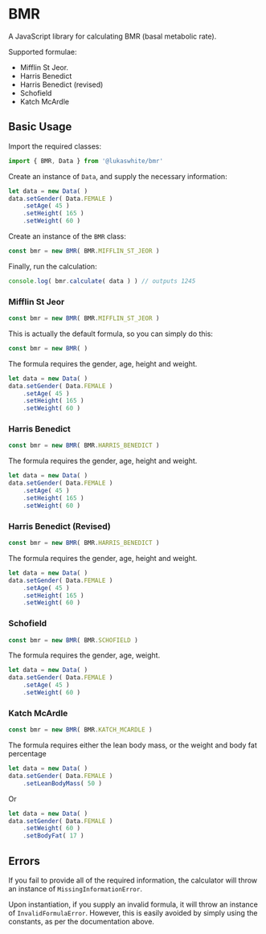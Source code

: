 # BMR

A JavaScript library for calculating BMR (basal metabolic rate).

Supported formulae:

* Mifflin St Jeor.
* Harris Benedict
* Harris Benedict (revised)
* Schofield
* Katch McArdle

## Basic Usage

Import the required classes:

```js
import { BMR, Data } from '@lukaswhite/bmr'
```

Create an instance of `Data`, and supply the necessary information:

```js
let data = new Data( )
data.setGender( Data.FEMALE )
    .setAge( 45 )
    .setHeight( 165 )
    .setWeight( 60 )
```

Create an instance of the `BMR` class:

```js
const bmr = new BMR( BMR.MIFFLIN_ST_JEOR )
```

Finally, run the calculation:

```js
console.log( bmr.calculate( data ) ) // outputs 1245
```

### Mifflin St Jeor

```js
const bmr = new BMR( BMR.MIFFLIN_ST_JEOR )
```

This is actually the default formula, so you can simply do this:

```js
const bmr = new BMR( )
```

The formula requires the gender, age, height and weight.

```js
let data = new Data( )
data.setGender( Data.FEMALE )
    .setAge( 45 )
    .setHeight( 165 )
    .setWeight( 60 )
```

### Harris Benedict

```js
const bmr = new BMR( BMR.HARRIS_BENEDICT )
```

The formula requires the gender, age, height and weight.

```js
let data = new Data( )
data.setGender( Data.FEMALE )
    .setAge( 45 )
    .setHeight( 165 )
    .setWeight( 60 )
```

### Harris Benedict (Revised)

```js
const bmr = new BMR( BMR.HARRIS_BENEDICT )
```

The formula requires the gender, age, height and weight.

```js
let data = new Data( )
data.setGender( Data.FEMALE )
    .setAge( 45 )
    .setHeight( 165 )
    .setWeight( 60 )
```

### Schofield

```js
const bmr = new BMR( BMR.SCHOFIELD )
```

The formula requires the gender, age, weight.

```js
let data = new Data( )
data.setGender( Data.FEMALE )
    .setAge( 45 )
    .setWeight( 60 )
```

### Katch McArdle

```js
const bmr = new BMR( BMR.KATCH_MCARDLE )
```

The formula requires either the lean body mass, or the weight and body fat percentage

```js
let data = new Data( )
data.setGender( Data.FEMALE )
    .setLeanBodyMass( 50 )
```

Or

```js
let data = new Data( )
data.setGender( Data.FEMALE )
    .setWeight( 60 )
    .setBodyFat( 17 )
```

## Errors

If you fail to provide all of the required information, the calculator will throw an instance of `MissingInformationError`.

Upon instantiation, if you supply an invalid formula, it will throw an instance of `InvalidFormulaError`. However, this is easily avoided by simply using the constants, as per the documentation above. 

